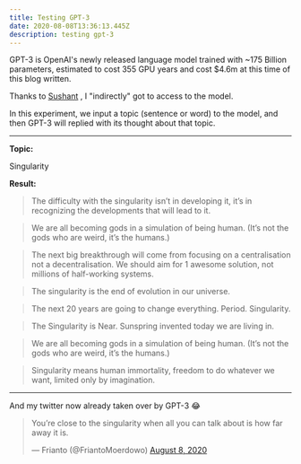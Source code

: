 ```yaml
---
title: Testing GPT-3
date: 2020-08-08T13:36:13.445Z
description: testing gpt-3
---
```

GPT-3 is OpenAI's newly released language model trained with ~175 Billion parameters, estimated to cost 355 GPU years and cost $4.6m at this time of this blog written.

Thanks to [Sushant](https://twitter.com/sushant_kumar) , I "indirectly" got to access to the model. 

In this experiment, we input a topic (sentence or word) to the model, and then GPT-3 will replied with its thought about that topic.

- - -

**Topic:** 

Singularity

**Result:**

> The difficulty with the singularity isn’t in developing it, it’s in recognizing the developments that will lead to it.

> We are all becoming gods in a simulation of being human. (It’s not the gods who are weird, it’s the humans.)

> The next big breakthrough will come from focusing on a centralisation not a decentralisation. We should aim for 1 awesome solution, not millions of half-working systems.

> The singularity is the end of evolution in our universe.

> The next 20 years are going to change everything. Period. Singularity.

> The Singularity is Near. Sunspring invented today we are living in.

> We are all becoming gods in a simulation of being human. (It’s not the gods who are weird, it’s the humans.)

> Singularity means human immortality, freedom to do whatever we want, limited only by imagination.

- - -

And my twitter now already taken over by GPT-3 😂



> You’re close to the singularity when all you can talk about is how far away it is.
>
> — Frianto (@FriantoMoerdowo) [August 8, 2020](https://twitter.com/FriantoMoerdowo/status/1292089454249816064?ref_src=twsrc%5Etfw)